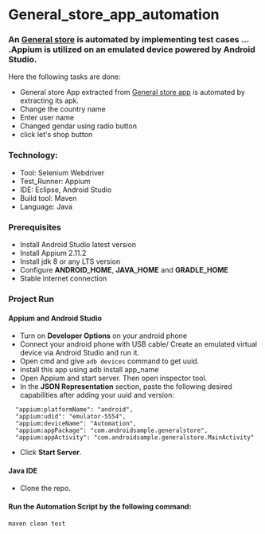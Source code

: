 # General_store_app_automation

### An [General store](https://github.com/Hima0X2/MobileAutomation/blob/main/General_store_app_automation/com.mobile/src/General-Store.apk) is automated by implementing test cases ... .Appium is utilized on an emulated device powered by Android Studio.
Here the following tasks are done:
- General store App extracted from [General store app](https://github.com/Hima0X2/MobileAutomation/blob/main/General_store_app_automation/com.mobile/src/General-Store.apk) is automated by extracting its apk.
- Change the country name
- Enter user name
- Changed gendar using radio button
- click let's shop button
### Technology: </br>
- Tool: Selenium Webdriver
- Test_Runner: Appium
- IDE: Eclipse, Android Studio
- Build tool: Maven
- Language: Java

### Prerequisites</br>
- Install Android Studio latest version
- Install Appium 2.11.2
- Install jdk 8 or any LTS version
- Configure **ANDROID_HOME**, **JAVA_HOME** and **GRADLE_HOME**
- Stable internet connection

### Project Run

#### Appium and Android Studio
- Turn on **Developer Options** on your android phone
- Connect your android phone with USB cable/ Create an emulated virtual device via Android Studio and run it.
- Open cmd and give ```adb devices``` command to get uuid.
- install this app using adb install app_name
- Open Appium and start server. Then open inspector tool.
- In the **JSON Representation** section, paste the following desired capabilities after adding your uuid and version:

```
  "appium:platformName": "android",
  "appium:udid": "emulator-5554",
  "appium:deviceName": "Automation",
  "appium:appPackage": "com.androidsample.generalstore",
  "appium:appActivity": "com.androidsample.generalstore.MainActivity"

```
- Click **Start Server**.

#### Java IDE

- Clone the repo.

#### Run the Automation Script by the following command:
 ```
 maven clean test 
 ```
